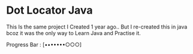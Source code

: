 # Dot Locator Java
This Is the same project I Created 1 year ago..
But I re-created this in java bcoz it was the only way 
to Learn Java and Practise it.

Progress Bar : [•••••••○○○]